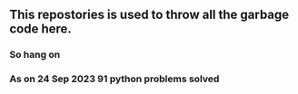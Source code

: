 ## This repostories is used to throw all the garbage code here.

### So hang on

### As on 24 Sep 2023 91 python problems solved
